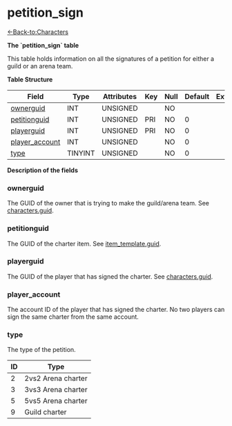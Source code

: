 # petition\_sign

[<-Back-to:Characters](database-characters)

**The \`petition\_sign\` table**

This table holds information on all the signatures of a petition for either a guild or an arena team.

**Table Structure**

| Field               | Type    | Attributes | Key | Null | Default | Extra | Comment |
| ------------------- | ------- | ---------- | --- | ---- | ------- | ----- | ------- |
| [ownerguid][1]      | INT     | UNSIGNED   |     | NO   |         |       |         |
| [petitionguid][2]   | INT     | UNSIGNED   | PRI | NO   | 0       |       |         |
| [playerguid][3]     | INT     | UNSIGNED   | PRI | NO   | 0       |       |         |
| [player_account][4] | INT     | UNSIGNED   |     | NO   | 0       |       |         |
| [type][5]           | TINYINT | UNSIGNED   |     | NO   | 0       |       |         |

[1]: #ownerguid
[2]: #petitionguid
[3]: #playerguid
[4]: #playeraccount
[5]: #type

**Description of the fields**

### ownerguid

The GUID of the owner that is trying to make the guild/arena team. See [characters.guid](characters#guid).

### petitionguid

The GUID of the charter item. See [item\_template.guid](item-template#guid).

### playerguid

The GUID of the player that has signed the charter. See [characters.guid](characters#guid).

### player\_account

The account ID of the player that has signed the charter. No two players can sign the same charter from the same account.

### type

The type of the petition.

| ID | Type               |
|--- | ------------------ |
| 2  | 2vs2 Arena charter |
| 3  | 3vs3 Arena charter |
| 5  | 5vs5 Arena charter |
| 9  | Guild charter      |
